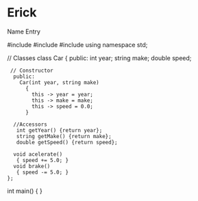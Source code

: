 # Erick
Name Entry



#include <iostream>
#include <cmath>
#include <iomanip> 
using namespace std;

  // Classes 
  class Car
    {
      public:
        int year;
        string make;
        double speed;
  
     // Constructor
      public: 
        Car(int year, string make)
          {
            this -> year = year;
            this -> make = make;
            this -> speed = 0.0;
          }
  
      //Accessors
       int getYear() {return year};
       string getMake() {return make};
       double getSpeed() {return speed};
  
      void acelerate()
       { speed += 5.0; }
      void brake()
       { speed -= 5.0; }
    };
  
  
  int main()
  {
  }
  
